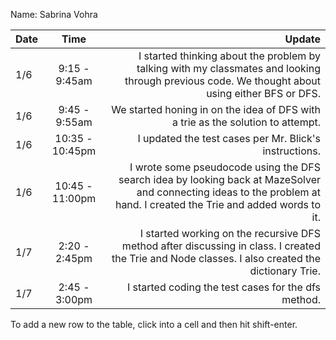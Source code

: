 Name: Sabrina Vohra

| Date |       Time       |                                                                                                                                                                 Update |
|:-----|:----------------:|-----------------------------------------------------------------------------------------------------------------------------------------------------------------------:|
| 1/6  |  9:15 - 9:45am   |                        I started thinking about the problem by talking with my classmates and looking through previous code. We thought about using either BFS or DFS. |
| 1/6  |  9:45 - 9:55am   |                                                                                        We started honing in on the idea of DFS with a trie as the solution to attempt. |
| 1/6  | 10:35 - 10:45pm  |                                                                                                                 I updated the test cases per Mr. Blick's instructions. |
| 1/6  | 10:45 -  11:00pm | I wrote some pseudocode using the DFS search idea by looking back at MazeSolver and connecting ideas to the problem at hand. I created the Trie and added words to it. |
| 1/7  |  2:20 - 2:45pm   |                      I started working on the recursive DFS method after discussing in class. I created the Trie and Node classes. I also created the dictionary Trie. |
| 1/7  |  2:45 - 3:00pm   |                                                                                                                    I started coding the test cases for the dfs method. |


To add a new row to the table, click into a cell and then hit shift-enter.